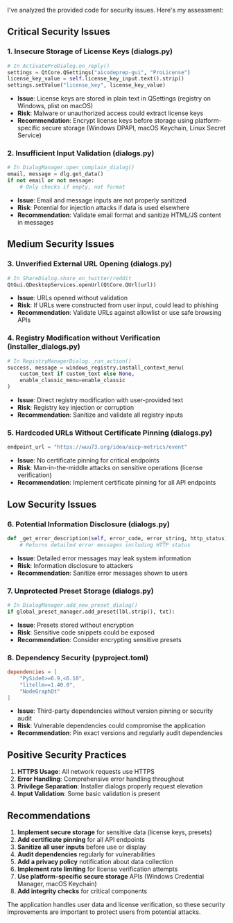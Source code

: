 

I've analyzed the provided code for security issues. Here's my assessment:

## Critical Security Issues

### 1. Insecure Storage of License Keys (dialogs.py)
```python
# In ActivateProDialog.on_reply()
settings = QtCore.QSettings("aicodeprep-gui", "ProLicense")
license_key_value = self.license_key_input.text().strip()
settings.setValue("license_key", license_key_value)
```
- **Issue**: License keys are stored in plain text in QSettings (registry on Windows, plist on macOS)
- **Risk**: Malware or unauthorized access could extract license keys
- **Recommendation**: Encrypt license keys before storage using platform-specific secure storage (Windows DPAPI, macOS Keychain, Linux Secret Service)

### 2. Insufficient Input Validation (dialogs.py)
```python
# In DialogManager.open_complain_dialog()
email, message = dlg.get_data()
if not email or not message:
    # Only checks if empty, not format
```
- **Issue**: Email and message inputs are not properly sanitized
- **Risk**: Potential for injection attacks if data is used elsewhere
- **Recommendation**: Validate email format and sanitize HTML/JS content in messages

## Medium Security Issues

### 3. Unverified External URL Opening (dialogs.py)
```python
# In ShareDialog.share_on_twitter/reddit
QtGui.QDesktopServices.openUrl(QtCore.QUrl(url))
```
- **Issue**: URLs opened without validation
- **Risk**: If URLs were constructed from user input, could lead to phishing
- **Recommendation**: Validate URLs against allowlist or use safe browsing APIs

### 4. Registry Modification without Verification (installer_dialogs.py)
```python
# In RegistryManagerDialog._run_action()
success, message = windows_registry.install_context_menu(
    custom_text if custom_text else None,
    enable_classic_menu=enable_classic
)
```
- **Issue**: Direct registry modification with user-provided text
- **Risk**: Registry key injection or corruption
- **Recommendation**: Sanitize and validate all registry inputs

### 5. Hardcoded URLs Without Certificate Pinning (dialogs.py)
```python
endpoint_url = "https://wuu73.org/idea/aicp-metrics/event"
```
- **Issue**: No certificate pinning for critical endpoints
- **Risk**: Man-in-the-middle attacks on sensitive operations (license verification)
- **Recommendation**: Implement certificate pinning for all API endpoints

## Low Security Issues

### 6. Potential Information Disclosure (dialogs.py)
```python
def _get_error_description(self, error_code, error_string, http_status):
    # Returns detailed error messages including HTTP status
```
- **Issue**: Detailed error messages may leak system information
- **Risk**: Information disclosure to attackers
- **Recommendation**: Sanitize error messages shown to users

### 7. Unprotected Preset Storage (dialogs.py)
```python
# In DialogManager.add_new_preset_dialog()
if global_preset_manager.add_preset(lbl.strip(), txt):
```
- **Issue**: Presets stored without encryption
- **Risk**: Sensitive code snippets could be exposed
- **Recommendation**: Consider encrypting sensitive presets

### 8. Dependency Security (pyproject.toml)
```toml
dependencies = [
    "PySide6>=6.9,<6.10",
    "litellm>=1.40.0",
    "NodeGraphQt"
]
```
- **Issue**: Third-party dependencies without version pinning or security audit
- **Risk**: Vulnerable dependencies could compromise the application
- **Recommendation**: Pin exact versions and regularly audit dependencies

## Positive Security Practices

1. **HTTPS Usage**: All network requests use HTTPS
2. **Error Handling**: Comprehensive error handling throughout
3. **Privilege Separation**: Installer dialogs properly request elevation
4. **Input Validation**: Some basic validation is present

## Recommendations

1. **Implement secure storage** for sensitive data (license keys, presets)
2. **Add certificate pinning** for all API endpoints
3. **Sanitize all user inputs** before use or display
4. **Audit dependencies** regularly for vulnerabilities
5. **Add a privacy policy** notification about data collection
6. **Implement rate limiting** for license verification attempts
7. **Use platform-specific secure storage** APIs (Windows Credential Manager, macOS Keychain)
8. **Add integrity checks** for critical components

The application handles user data and license verification, so these security improvements are important to protect users from potential attacks.